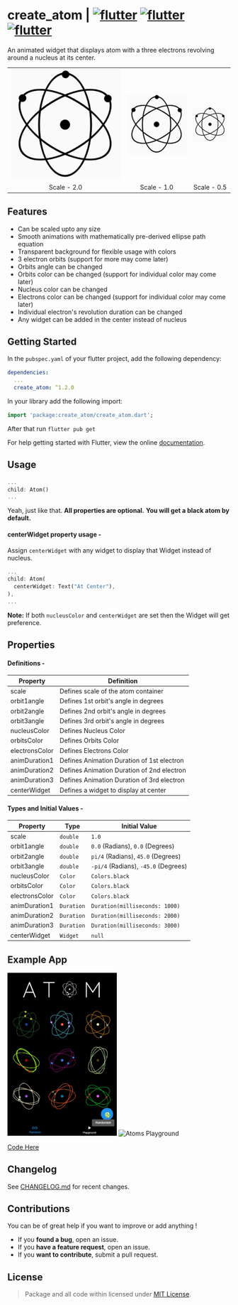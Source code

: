# create_atom <span> | </span> <a href="https://pub.dev/packages/create_atom"><img src="https://img.shields.io/badge/pub.dev-package-red?style=flat-square" alt="flutter"/></a> <a href="https://flutter.dev/"><img src="https://img.shields.io/badge/Built with-flutter-blue?style=flat-square" alt="flutter"/></a> <a href="https://dart.dev/"><img src="https://img.shields.io/badge/Language-Dart-purple?style=flat-square" alt="flutter"/></a>

An animated widget that displays atom with a three electrons revolving around a nucleus at its center.

<table>
  <tr>
    <th><img src="https://raw.githubusercontent.com/Abhi011999/create_atom_flutter/master/images/2.0x.gif" alt="2.0x"/></th>
    <th><img src="https://raw.githubusercontent.com/Abhi011999/create_atom_flutter/master/images/1.0x.gif" alt="1.0x"/></th>
    <th><img src="https://raw.githubusercontent.com/Abhi011999/create_atom_flutter/master/images/0.5x.gif" alt="0.5x"/></th>
  </tr>
  <tr>
    <td align="center">Scale - 2.0</td>
    <td align="center">Scale - 1.0</td>
    <td align="center">Scale - 0.5</td>
  </tr>
</table>

## Features

- Can be scaled upto any size
- Smooth animations with mathematically pre-derived ellipse path equation
- Transparent background for flexible usage with colors
- 3 electron orbits (support for more may come later)
- Orbits angle can be changed
- Orbits color can be changed (support for individual color may come later)
- Nucleus color can be changed
- Electrons color can be changed (support for individual color may come later)
- Individual electron's revolution duration can be changed
- Any widget can be added in the center instead of nucleus

## Getting Started

In the `pubspec.yaml` of your flutter project, add the following dependency:

```yaml
dependencies:
  ...
  create_atom: ^1.2.0
```

In your library add the following import:

```dart
import 'package:create_atom/create_atom.dart';
```

After that run `flutter pub get`

For help getting started with Flutter, view the online [documentation](https://flutter.io/).

## Usage

```dart
...
child: Atom()
...
```

Yeah, just like that.
**All properties are optional.**
**You will get a black atom by default.**

#### centerWidget property usage -

Assign `centerWidget` with any widget to display that Widget instead of nucleus.

```dart
...
child: Atom(
  centerWidget: Text("At Center"),
),
...
```

**Note:** If both `nucleusColor` and `centerWidget` are set then the Widget will get preference.

## Properties

#### Definitions -

| Property       | Definition                                 |
| -------------- | ------------------------------------------ |
| scale          | Defines scale of the atom container        |
| orbit1angle    | Defines 1st orbit's angle in degrees       |
| orbit2angle    | Defines 2nd orbit's angle in degrees       |
| orbit3angle    | Defines 3rd orbit's angle in degrees       |
| nucleusColor   | Defines Nucleus Color                      |
| orbitsColor    | Defines Orbits Color                       |
| electronsColor | Defines Electrons Color                    |
| animDuration1  | Defines Animation Duration of 1st electron |
| animDuration2  | Defines Animation Duration of 2nd electron |
| animDuration3  | Defines Animation Duration of 3rd electron |
| centerWidget   | Defines a widget to display at center      |

#### Types and Initial Values -

| Property       | Type       | Initial Value                        |
| -------------- | ---------- | ------------------------------------ |
| scale          | `double`   | `1.0`                                |
| orbit1angle    | `double`   | `0.0` (Radians), `0.0` (Degrees)     |
| orbit2angle    | `double`   | `pi/4` (Radians), `45.0` (Degrees)   |
| orbit3angle    | `double`   | `-pi/4` (Radians), `-45.0` (Degrees) |
| nucleusColor   | `Color`    | `Colors.black`                       |
| orbitsColor    | `Color`    | `Colors.black`                       |
| electronsColor | `Color`    | `Colors.black`                       |
| animDuration1  | `Duration` | `Duration(milliseconds: 1000)`       |
| animDuration2  | `Duration` | `Duration(milliseconds: 2000)`       |
| animDuration3  | `Duration` | `Duration(milliseconds: 3000)`       |
| centerWidget   | `Widget`   | `null`                               |

## Example App

<img src="https://raw.githubusercontent.com/Abhi011999/create_atom_flutter/master/images/example_random.gif" width="49%" alt="Random Atoms"/> <img src="https://raw.githubusercontent.com/Abhi011999/create_atom_flutter/master/images/example_playground.gif" width="49%" alt="Atoms Playground"/>

[Code Here](https://github.com/Abhi011999/create_atom_flutter/blob/master/example/lib/main.dart)

## Changelog

See [CHANGELOG.md](https://github.com/Abhi011999/create_atom_flutter/blob/master/CHANGELOG.md) for recent changes.

## Contributions

You can be of great help if you want to improve or add anything !

- If you **found a bug**, open an issue.
- If you **have a feature request**, open an issue.
- If you **want to contribute**, submit a pull request.

## License

> Package and all code within licensed under [MIT License](https://github.com/Abhi011999/create_atom_flutter/blob/master/LICENSE).
